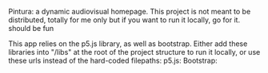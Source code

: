 
Pintura: a dynamic audiovisual homepage.
This project is not meant to be distributed, totally for me only but if you want to run it locally, go for it. should be fun

This app relies on the p5.js library, as well as bootstrap. 
Either add these libraries into "/libs" at the root of the project structure to run it locally, or use these urls instead of the hard-coded filepaths:
        p5.js:
            <script src="https://cdn.jsdelivr.net/npm/p5@1.4.2/lib/p5.js"></script>
        Bootstrap:
            <link href="https://cdn.jsdelivr.net/npm/bootstrap@5.2.2/dist/css/bootstrap.min.css" rel="stylesheet" integrity="sha384-Zenh87qX5JnK2Jl0vWa8Ck2rdkQ2Bzep5IDxbcnCeuOxjzrPF/et3URy9Bv1WTRi" crossorigin="anonymous">
            <script src="https://cdn.jsdelivr.net/npm/bootstrap@5.2.2/dist/js/bootstrap.bundle.min.js" integrity="sha384-OERcA2EqjJCMA+/3y+gxIOqMEjwtxJY7qPCqsdltbNJuaOe923+mo//f6V8Qbsw3" crossorigin="anonymous"></script>

